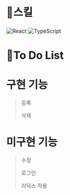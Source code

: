 # 💪스킬
### 

![React](https://img.shields.io/badge/React-61DAFB?style=plastic&logo=react&logoColor=white)
![TypeScript](https://img.shields.io/badge/TypeScript-3178C6?style=plastic&logo=TypeScript&logoColor=White)


###

# 📝To Do List 
###
# 구현 기능
> 등록
> 
> 삭제

# 미구현 기능
> 수정
> 
> 로그인
> 
> 리덕스 적용
